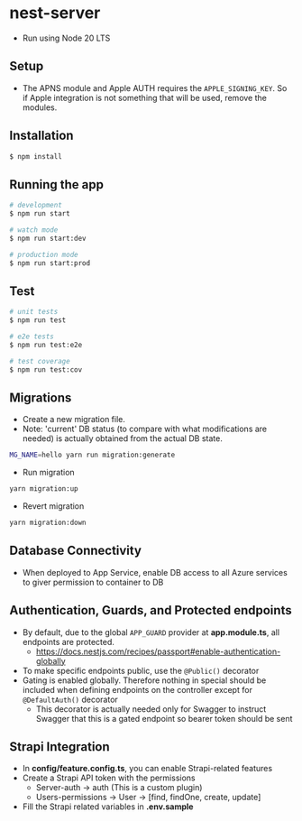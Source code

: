 # nest-server
* Run using Node 20 LTS

## Setup
* The APNS module and Apple AUTH requires the `APPLE_SIGNING_KEY`. So if Apple integration is not something that will be used, remove the modules.

## Installation

```bash
$ npm install
```

## Running the app

```bash
# development
$ npm run start

# watch mode
$ npm run start:dev

# production mode
$ npm run start:prod
```

## Test

```bash
# unit tests
$ npm run test

# e2e tests
$ npm run test:e2e

# test coverage
$ npm run test:cov
```

## Migrations
* Create a new migration file.
* Note: 'current' DB status (to compare with what modifications are needed) is actually obtained from the actual DB state.
```bash
MG_NAME=hello yarn run migration:generate
```
* Run migration
```bash
yarn migration:up
```
* Revert migration
```bash
yarn migration:down
```

## Database Connectivity
* When deployed to App Service, enable DB access to all Azure services to giver permission to container to DB

## Authentication, Guards, and Protected endpoints
* By default, due to the global `APP_GUARD` provider at __app.module.ts__, all endpoints are protected.
  + https://docs.nestjs.com/recipes/passport#enable-authentication-globally
* To make specific endpoints public, use the `@Public()` decorator
* Gating is enabled globally. Therefore nothing in special should be included when defining endpoints on the controller except for `@DefaultAuth()` decorator
  + This decorator is actually needed only for Swagger to instruct Swagger that this is a gated endpoint so bearer token should be sent

## Strapi Integration
* In __config/feature.config.ts__, you can enable Strapi-related features
* Create a Strapi API token with the permissions
  + Server-auth -> auth (This is a custom plugin)
  + Users-permissions -> User -> [find, findOne, create, update]
* Fill the Strapi related variables in __.env.sample__
